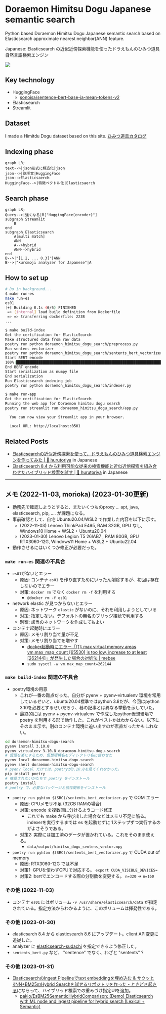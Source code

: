 # Doraemon Himitsu Dogu Japanese semantic search

Python based Doraemon Himitsu Dogu Japanese semantic search based on Elasticsearch approximate nearest neighbor(ANN) feature.

Japanese: Elasticsearch の近似近傍探索機能を使ったドラえもんのひみつ道具自然言語検索エンジン

![](./docs/demo_v1.gif)

## Key technology

- HuggingFace
  - [sonoisa/sentence-bert-base-ja-mean-tokens-v2](https://huggingface.co/sonoisa/sentence-bert-base-ja-mean-tokens-v2)
- Elasticsearch
- Streamlit

## Dataset

I made a Himitdu Dogu dataset based on this site.
[ひみつ道具カタログ](https://www.tv-asahi.co.jp/doraemon/tool/a.html)

## Indexing phase

```mermaid
graph LR;
text-->|json形式に構造化|json
json-->|説明文|HuggingFace
json-->Elasticsaerch
HuggingFace-->|特徴ベクトル化|Elasticsaerch
```

## Search phase

```mermaid
graph LR;
Query-->|強くなる|B["HuggingFace(encoder)"]
subgraph Streamlit
    B
end
subgraph Elasticsearch
    A[multi match]
    ANN
    A-->hybrid
    ANN-->hybrid
end
B-->|"[1.2, ... 0.3]"|ANN
B-->|"kuromoji analyzer for Japanese"|A
```

## How to set up

```bash
# Do in background...
$ make run-es
make run-es
es01
[+] Building 0.1s (6/6) FINISHED
 => [internal] load build definition from Dockerfile                                                                                                                           0.0s
 => => transferring dockerfile: 223B
...

$ make build-index
Get the certification for ElasticSearch
Make structured data from raw data
poetry run python doraemon_himitsu_dogu_search/preprocess.py
Run sentens vectorizer
poetry run python doraemon_himitsu_dogu_search/sentents_bert_vectorizer.py
Start BERT encode
100%|█████████████████████████████████████████████████████████████████████████████████████████████████████████████████████████████| 41/41 [03:02<00:00,  4.45s/it]
End BERT encode
Start serialization as numpy file
End serialization
Run Elasticsearch indexing job
poetry run python doraemon_himitsu_dogu_search/indexer.py

$ make run-app
Get the certification for ElasticSearch
Running the web app for Doraemon himitsu dogu search
poetry run streamlit run doraemon_himitsu_dogu_search/app.py

  You can now view your Streamlit app in your browser.

  Local URL: http://localhost:8501
```


## Related Posts

- [Elasticsearchの近似近傍探索を使って、ドラえもんのひみつ道具検索エンジンを作ってみた \| 🦅 hurutoriya](https://shunyaueta.com/posts/2022-10-23-2344/) in Japanese
- [Elasticsearch 8\.4 から利用可能な従来の検索機能と近似近傍探索を組み合わせたハイブリッド検索を試す \| 🦅 hurutoriya](https://shunyaueta.com/posts/2022-10-29-2337/) in Japanese

----

## メモ (2022-11-03, morioka) (2023-01-30更新)

- 勤務先で確認しようとすると、またいくつものproxy ... apt, java, elasticsearch, pip, .... が課題になる。
- 事前確認として、自宅 Ubuntu20.04/WSL2 で作業した内容を以下に示す。  
  - (2022-11-03) Lenovo ThinkPad E495, RAM 32GB, GPU なし, Windows10 Home + WSL2 + Ubuntu20.04
  - (2023-01-30) Lenovo Legion T5 26IAB7 , RAM 80GB, GPU RTX3060-12G, Windows11 Home + WSL2 + Ubuntu22.04
- 動作させるにはいくつか修正が必要だった。

### `make run-es` 関連の不具合
- `es01`がないとエラー
  - 原因: コンテナ `es01` を作り直すためにいったん削除するが、初回は存在しないのでエラー
  - 対策: `docker rm` でなく `docker rm -f` を利用する
    -  `@docker rm -f es01` 
- network elastic が見つからないとエラー
  - 原因: ネットワーク `elastic` がないのに、それを利用しようとしている
  - 対策: 指定しない。デフォルトの無名のブリッジ接続で利用する
  - 別案: 該当のネットワークを作成してもよい
- コンテナ起動時にエラー
  - 原因: メモリ割り当て量が不足
  - 対策: メモリ割り当てを増やす
    - [docker起動時にエラー「[1]: max virtual memory areas vm.max_map_count [65530] is too low, increase to at least [262144]」が発生した場合の対処法 | mebee](https://mebee.info/2020/04/13/post-9135/)
    - `sudo sysctl -w vm.max_map_count=262144`

### `make build-index` 関連の不具合
- poetry環境の用意
  - これが一番の難点だった。自分が pyenv + pyenv-virtualenv 環境を常用しているせいと、ubuntu20.04標準ではpython 3.8だが、今回はpython 3.10を必要とするせいだろう、巷の記事とは異なる挙動を示していた。
  - 最終的には pyenv + pyenv-virtualenv で作成したpython仮想環境で poetry を利用する形で動作した。これがベストかはわからない。以下にそのまま示す。別のコンテナ環境に追い出すのが素直だったかもしれない。
```bash
cd doraemon-himitsu-dogu-search
pyenv install 3.10.8
pyenv virtualenv 3.10.8 doraemon-himitsu-dogu-search
# 管理を楽にするため、仮想環境名をディレクトリ名に合わせた
pyenv local doraemon-himitsu-dogu-search
pyenv shell doraemon-himitsu-dogu-search
# pyenv local だけでは、poetryが3.10.8を見てくれなかった。
pip install poetry
# 推奨されないかたちで poetry をインストール
poetry install
# poetry で、必要なパッケージと依存関係をインストール
```
- `poetry run pyhton $(SRC)/sentents_bert_vectorizer.py` で OOM エラー
  - 原因: CPUメモリ不足 (32GB RAMの場合)
  - 対策: encode を複数回に分けるようコード修正
    - これでも make から呼び出した場合などはメモリ不足に陥る。indexerを実行するまでは es を起動せずに 1ステップずつ実行するのがよさそうである。
  - 対策2: 実際には加工済のデータが置かれている。これをそのまま使える。
    - `data/output/himitsu_dogu_sentens_vector.npy` 
- `poetry run pyhton $(SRC)/sentents_bert_vectorizer.py` で CUDA out of memory
  - 原因: RTX3060-12G では不足
  - 対策1: GPUを使わずCPUで対応する。 `export CUDA_VISIBLE_DEVICES=`
  - 対策2: bertでエンコードする際の分割数を変更する。 `n=320` -> `n=160`

### その他 (2022-11-03)

- コンテナ `es01` にはボリューム `-v /usr/share/elasticsearch/data` が指定されている。指定方法からわかるように、このボリュームは揮発性である。

### その他 (2023-01-30)

- elasticsarch 8.4 から elasticsearch 8.6 にアップデート。client API変更に追従した。
- analyzer に [elasticsearch-sudachi](https://github.com/WorksApplications/elasticsearch-sudachi) を指定できるよう修正した。
- `sentents_bert.py` など、 "sentence" でなく、わざと "sentents" ?

### その他 (2023-01-31)

- [ElasticsearchのIngest Pipelineでtext embeddingを埋め込む & サクッとKNN+BM25のHybrid Searchを試せるリポジトリを作った - ときどき起きる](https://hit-the-sack.hatenablog.com/entry/TestingHybridSearchWithElasticsearch)にならって、ハイブリッド検索での重みづけ指定UIを追加。
  - [pakio/EsBM25SemanticHybridComparison: (Demo) Elasticsearch with ML node and ingest pipeline for hybrid search (Lexical + Semantic)](https://github.com/pakio/EsBM25SemanticHybridComparison)
